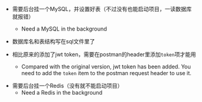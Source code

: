 - 需要后台挂一个MySQL，并设置好表（不过没有也能启动项目，一读数据库就报错）
  - Need a MySQL in the background  
- 数据库名和表结构写在sql文件里了


- 相比原来的添加了jwt token，需要在postman的header里添加```token```项才能用
  - Compared with the original version, jwt token has been added. You need to add the ```token``` item to the postman request header to use it.

+ 需要后台挂一个Redis（没有就不能启动项目）
  + Need a Redis in the background

